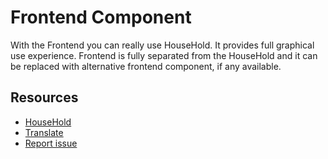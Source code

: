 Frontend Component
====================

With the Frontend you can really use HouseHold. It provides full graphical use experience.
Frontend is fully separated from the HouseHold and it can be replaced with alternative
frontend component, if any available.

Resources
---------

  * [HouseHold](https://github.com/HouseHold/HouseHold)
  * [Translate](https://crowdin.com/project/household)
  * [Report issue](https://github.com/HouseHold/HouseHold/issues)
